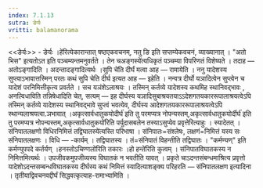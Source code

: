 ```yaml
---
index: 7.1.13
sutra: ङेर्यः
vritti: balamanorama
---
```


<<ङेर्यः>> - ङेर्यः ।हे॑रित्येकारान्तात् षष्ठएकवचनम्, नतु ङि इति सप्तम्येकवचनं, व्याख्यानात् । "अतो भिस" इत्यतोऽत इति पञ्चम्यन्तमनुवर्तते । तेन चअङ्गस्ये॑त्यधिकृतं पञ्चम्या विपरिणतं विशेष्यते । तदाह — अतोऽङ्गादिति । अदन्तादङ्गादित्यर्थः ।सुपि चे॑ति दीर्घं मत्वा आह — रामायेति । ननु यादेशस्य सुप्त्वाऽभावात्तस्मिन् परतः कथं सुपि चेति दीर्घ इत्यत आह — इहेति । नन्वत्र दीर्घो यञादित्वेन सुप्त्वेन च यादेशं परनिमित्तीकृत्य प्रवर्तते । सच यञंशेऽलाश्रयः । तस्मिन् कर्तव्ये यादेशस्य कथमिह स्थानिवद्भावः , अनल्विधाविति तन्निषेधादिति चेत्, सत्यम् — इह दीर्घस्य यञादिसुबाश्रयतयाऽ‌ऽदेशगतयकाररूपालाश्रयत्वेऽपि तस्मिन् कर्तव्ये यादेशस्य स्थानिवद्भावे सुप्त्वं भवत्येव, दीर्घस्य आदेशगतयकाररूपालाश्रयत्वेऽपि स्थान्यलाश्रयत्वा.ञभावात् ।अकृत्सार्वधातुकयोदीर्घ॑ इति तु परमप्यत्र नोपन्यस्तम्,अकृत्सार्वधातुकयोर्दीर्घ॑ इति तु परमप्यत्र नोपन्यस्तम्,अकृत्सार्वधातुकयो॑रिति पर्युदासबलेन तस्याऽसुप्येव प्रवृत्तेरित्याहुः । स्यादेतत् ।संनिपातलक्षणो विधिरनिमित्तं तद्विघातस्ये॑त्यस्ति परिभाषा । संनिपातः=संश्लेषः, लक्षणं=निमित्तं यस्य सः संनिपातलक्षणः । विधि — -कार्यम् । तद्विघातस्य । तं=संनिपातं विहन्तीति तद्विघातः । "कर्मण्यण्" इति कर्मण्युपपदे कर्तर्यण् ।हनस्तोऽचिण्णलो॑रिति तकारः ।हो हन्ते॑रिति कुत्वम् । संनिपातविघातकस्य न निमित्तमित्यर्थः । उपजीवकमुपजीव्यस्य विघातकं न भवतीति यावत् । प्रकृते चाऽदन्तसंबन्धमाश्रित्य प्रवृत्तो यादेशोऽदन्तसम्बन्धविघातकस्य दीर्घस्य कथं निमित्तं स्यादित्याशङ्क्य परिहरति — संनिपातलक्षण इत्यादिना । तृतीयाद्विवचनवद्दीर्घं सिद्धवत्कृत्याह-रामाभ्यामिति । 